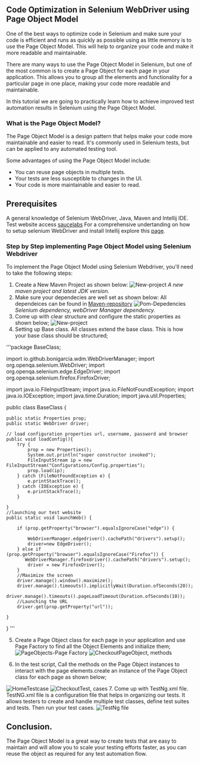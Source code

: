 ## Code Optimization in Selenium WebDriver using Page Object Model
One of the best ways to optimize code in Selenium and make sure your code is efficient and  runs as quickly as possible using as little memory is to use the Page Object Model. This will help to organize your code and make it more readable and maintainable. 

There are many ways to use the Page Object Model in Selenium, but one of the most common is to create a Page Object for each page in your application. This allows you to group all the elements and functionality for a particular page in one place, making your code more readable and maintainable.

In this tutorial we are going to practically learn how to achieve improved test automation results in Selenium using the Page Object Model.
### What is the Page Object Model?
The Page Object Model is a design pattern that helps make your code more maintainable and easier to read. It's commonly used in Selenium tests, but can be applied to any automated testing tool.

Some advantages of using the Page Object Model include:

- You can reuse page objects in multiple tests.
- Your tests are less susceptible to changes in the UI.
- Your code is more maintainable and easier to read.

## Prerequisites
A general knowledge of Selenium WebDriver, Java, Maven and Intellij IDE.
Test website access [saucelabs](https://www.saucedemo.com/)
For a comprehensive undertanding on how to setup selenium WebDriver and install Intellij explore this [page](https://www.guru99.com/intellij-selenium-webdriver.html).

### Step by Step implementing Page Object Model using Selenium Webdriver
To implement the Page Object Model using Selenium Webdriver, you'll need to take the following steps:

1. Create a New Maven Project as shown below:
![New-project](/pictures/newproject1.png) 
*A new maven project and latest JDK version.*
2. Make sure your dependecies are well set as shown below: All dependeices can be found in [ Maven-repository](https://mvnrepository.com/)
 ![Pom-Depedencies](/pictures/pomdependencies.png)
*Selenium dependency, webDriver Manager dependency.*
3. Come up with clear structure and configure the static properties as shown below;
![New-project](/pictures/config.properties%20and%20structure.png) 
4. Setting up Base class. All classes extend the base class. This is how your base class should be structured;

'''package BaseClass;

import io.github.bonigarcia.wdm.WebDriverManager;
import org.openqa.selenium.WebDriver;
import org.openqa.selenium.edge.EdgeDriver;
import org.openqa.selenium.firefox.FirefoxDriver;

import java.io.FileInputStream;
import java.io.FileNotFoundException;
import java.io.IOException;
import java.time.Duration;
import java.util.Properties;

public class BaseClass {

    public static Properties prop;
    public static WebDriver driver;

    // load configuration properties url, username, password and browser
    public void loadConfig(){
        try {
            prop = new Properties();
            System.out.println("super constructor invoked");
            FileInputStream ip = new FileInputStream("Configurations/Config.properties");
            prop.load(ip);
        } catch (FileNotFoundException e) {
            e.printStackTrace();
        } catch (IOException e) {
            e.printStackTrace();
        }

    }
    //launching our test website
    public static void launchWeb() {

        if (prop.getProperty("browser").equalsIgnoreCase("edge")) {

            WebDriverManager.edgedriver().cachePath("drivers").setup();
            driver=new EdgeDriver();
        } else if (prop.getProperty("browser").equalsIgnoreCase("Firefox")) {
           WebDriverManager.firefoxdriver().cachePath("drivers").setup();
            driver = new FirefoxDriver();
        }
        //Maximize the screen
        driver.manage().window().maximize();
        driver.manage().timeouts().implicitlyWait(Duration.ofSeconds(20));
        driver.manage().timeouts().pageLoadTimeout(Duration.ofSeconds(10));
        //Launching the URL
        driver.get(prop.getProperty("url"));

    }
}
'''

5. Create a Page Object class for each page in your application and use Page Factory to find all the Object Elements and initialize them;
![PageObjects-Page Factory](/pictures/LoginPageObjectClass.png) 
![CheckoutPageObject, methods](/pictures/CheckoutPageObjectClass.png)

6. In the test script,  Call the methods on the Page Object instances to interact with the page elements.create an instance of the Page Object class for each page as shown below;

![HomeTestcase](/pictures/HomeTest.png)
![CheckoutTest, cases](/pictures/CheckoutTest.png)
7. Come up with TestNg.xml file.
    TestNG.xml file is a configuration file that helps in organizing our tests. It allows testers to create and handle multiple test classes, define test suites and tests. Then run your test cases.
    ![TestNg file](/pictures/Testngf.png)

## Conclusion.
The Page Object Model is a great way to create tests that are easy to maintain and will allow you to scale your testing efforts faster, as you can reuse the object as required for any test automation flow.
